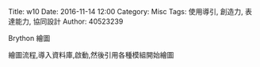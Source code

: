Title: w10
Date: 2016-11-14 12:00
Category: Misc
Tags: 使用導引, 創造力, 表達能力, 協同設計
Author: 40523239

Brython 繪圖

<!-- PELICAN_END_SUMMARY -->

繪圖流程,導入資料庫,啟動,然後引用各種模組開始繪圖

<!-- 導入 Brython 標準程式庫 -->
<script type="text/javascript" 
    src="https://cdn.rawgit.com/brython-dev/brython/master/www/src/brython_dist.js">
</script>

<!-- 啟動 Brython -->
<script>
window.onload=function(){
brython(1);
}
</script>

<!-- 以下實際利用  Brython 畫一條直線 -->
<canvas id="japanflag1" width="600" height="250"></canvas>
<script type="text/python3">
from browser import document as doc
import math
# 準備繪圖畫布
canvas = doc["japanflag1"]
ctx = canvas.getContext("2d")
 
# 以下可以利用 ctx 物件進行畫圖
# 先畫一條直線
ctx.beginPath()
# 設定線的寬度為 1 個單位
ctx.lineWidth = 1
# 將畫筆移動到 (100, 100) 座標點
ctx.moveTo(0, 0)
# 然後畫直線到 (150, 200) 座標點
ctx.lineTo(0, 200)
# 將畫筆移動到 (150, 100) 座標點
ctx.moveTo(30, 0)
# 然後畫直線到 (100, 200) 座標點
ctx.lineTo(30, 200)
# 將畫筆移動到 (150, 100) 座標點
ctx.moveTo(60, 0)
# 然後畫直線到 (100, 200) 座標點
ctx.lineTo(60, 200)
# 將畫筆移動到 (150, 100) 座標點
ctx.moveTo(90, 0)
# 然後畫直線到 (100, 200) 座標點
ctx.lineTo(90, 200)
# 將畫筆移動到 (150, 100) 座標點
ctx.moveTo(120, 0)
# 然後畫直線到 (100, 200) 座標點
ctx.lineTo(120, 200)
# 將畫筆移動到 (150, 100) 座標點
ctx.moveTo(150, 0)
# 然後畫直線到 (100, 200) 座標點
ctx.lineTo(150, 200)
# 將畫筆移動到 (150, 100) 座標點
ctx.moveTo(0, 0)
# 然後畫直線到 (100, 200) 座標點
ctx.lineTo(150, 0)
# 將畫筆移動到 (150, 100) 座標點
ctx.moveTo(0, 50)
# 然後畫直線到 (100, 200) 座標點
ctx.lineTo(150, 50)
# 將畫筆移動到 (0, 100) 座標點
ctx.moveTo(0, 100)
# 然後畫直線到 (100, 200) 座標點
ctx.lineTo(150, 100)
# 將畫筆移動到 (150, 100) 座標點
ctx.moveTo(0, 150)
# 然後畫直線到 (100, 200) 座標點
ctx.lineTo(150, 150)
# 將畫筆移動到 (150, 100) 座標點
ctx.moveTo(0, 200)
# 然後畫直線到 (100, 200) 座標點
ctx.lineTo(150, 200)
# 設定顏色為藍色, 也可以使用 "rgb(0, 0, 255)" 字串設定顏色值
ctx.strokeStyle = "blue"
# 實際執行畫線
ctx.stroke()
ctx.closePath()
</script>

<!-- 啟動 Brython -->
<script>
window.onload=function(){
brython(1);
}
</script>

<canvas id="japanflag3" width="600" height="600"></canvas>
<div id="container3"></div>
<script type="text/python3">
from browser import document as doc
from browser import html
import math
import re
# 準備繪圖畫布
canvas = doc["japanflag3"]
container = doc["container3"]
ctx = canvas.getContext("2d")
# 以下可以利用 ctx 物件進行畫圖

# 水平線
for i in range(5):
    ctx.beginPath()
# 設定線的寬度為 1 個單位
    if i == 0:
        ctx.lineWidth = 7
    else:
        ctx.lineWidth = 1
    ctx.moveTo(99, 100+i*30)
    ctx.lineTo(201, 100+i*30)
    # 設定顏色為藍色, 也可以使用 "rgb(0, 0, 255)" 字串設定顏色值
    ctx.strokeStyle = "blue"
    ctx.stroke()
    ctx.closePath()

# 垂直線
for i in range(6):
    ctx.beginPath()
# 設定線的寬度為 1 個單位
    ctx.lineWidth = 1
    ctx.moveTo(100+i*20, 100)
    ctx.lineTo(100+i*20, 220)
    # 設定顏色為藍色, 也可以使用 "rgb(0, 0, 255)" 字串設定顏色值
    ctx.strokeStyle = "blue"
    ctx.stroke()
    ctx.closePath()

# 1 與 A7
ctx.beginPath()
ctx.fillStyle = 'black'
ctx.strokeStyle = "black"
ctx.font = "15px Arial"
ctx.fillText("A Major", 105, 70)
ctx.arc(140, 145, 9, 0, 2*math.pi, False)
ctx.fill()
ctx.stroke()
ctx.closePath()

ctx.beginPath()
ctx.fillStyle = 'white'
ctx.font = "15px Arial"
ctx.fillText("1", 135, 150)
ctx.fill()
ctx.stroke()
ctx.closePath()


# 2
ctx.beginPath()
ctx.fillStyle = 'black'
ctx.strokeStyle = "black"
ctx.arc(160, 145, 9, 0, 2*math.pi, False)
ctx.fill()
ctx.stroke()
ctx.closePath()

ctx.beginPath()
ctx.fillStyle = 'white'
ctx.font = "16px Arial"
ctx.fillText("2", 155, 150)
ctx.fill()
ctx.stroke()
ctx.closePath()

# 3
ctx.beginPath()
ctx.fillStyle = 'black'
ctx.strokeStyle = "black"
ctx.arc(180, 145, 9, 0, 2*math.pi, False)
ctx.fill()
ctx.stroke()
ctx.closePath()

ctx.beginPath()
ctx.fillStyle = 'white'
ctx.font = "16px Arial"
ctx.fillText("3", 175, 150)
ctx.fill()
ctx.stroke()
ctx.closePath()

# o
ctx.beginPath()
ctx.arc(120, 85, 7, 0, 2*math.pi, False)
ctx.lineWidth =3
ctx.strokeStyle = "black"
ctx.stroke()
ctx.closePath()

# o
ctx.beginPath()
ctx.arc(200, 85, 7, 0, 2*math.pi, False)
ctx.lineWidth =3
ctx.strokeStyle = "black"
ctx.stroke()
ctx.closePath()

# x
ctx.beginPath()
#ctx.arc(50, 85, 7, 0, 2*math.pi, False)
ctx.moveTo(94, 79)
ctx.lineTo(106, 91)
ctx.moveTo(106, 79)
ctx.lineTo(94, 91)
ctx.lineWidth =3
ctx.strokeStyle = "black"
ctx.stroke()
ctx.closePath()

</script>

<canvas id="japanflag3" width="600" height="600"></canvas>
<div id="container3"></div>
<script type="text/python3">
from browser import document as doc
from browser import html
import math
import re
# 準備繪圖畫布
canvas = doc["japanflag3"]
container = doc["container3"]
ctx = canvas.getContext("2d")
# 以下可以利用 ctx 物件進行畫圖

# 水平線
for i in range(5):
    ctx.beginPath()
# 設定線的寬度為 1 個單位
    if i == 0:
        ctx.lineWidth = 7
    else:
        ctx.lineWidth = 1
    ctx.moveTo(229, 100+i*30)
    ctx.lineTo(331, 100+i*30)
    # 設定顏色為藍色, 也可以使用 "rgb(0, 0, 255)" 字串設定顏色值
    ctx.strokeStyle = "blue"
    ctx.stroke()
    ctx.closePath()

# 垂直線
for i in range(6):
    ctx.beginPath()
# 設定線的寬度為 1 個單位
    ctx.lineWidth = 1
    ctx.moveTo(230+i*20, 100)
    ctx.lineTo(230+i*20, 220)
    # 設定顏色為藍色, 也可以使用 "rgb(0, 0, 255)" 字串設定顏色值
    ctx.strokeStyle = "blue"
    ctx.stroke()
    ctx.closePath()

# 1 與 A7
ctx.beginPath()
ctx.fillStyle = 'black'
ctx.strokeStyle = "black"
ctx.font = "15px Arial"
ctx.fillText("C Major", 235, 70)
ctx.arc(310, 115, 9, 0, 2*math.pi, False)
ctx.fill()
ctx.stroke()
ctx.closePath()

ctx.beginPath()
ctx.fillStyle = 'white'
ctx.font = "15px Arial"
ctx.fillText("1", 305, 120)
ctx.fill()
ctx.stroke()
ctx.closePath()


# 2
ctx.beginPath()
ctx.fillStyle = 'black'
ctx.strokeStyle = "black"
ctx.arc(270, 145, 9, 0, 2*math.pi, False)
ctx.fill()
ctx.stroke()
ctx.closePath()

ctx.beginPath()
ctx.fillStyle = 'white'
ctx.font = "16px Arial"
ctx.fillText("2", 265, 150)
ctx.fill()
ctx.stroke()
ctx.closePath()

# 3
ctx.beginPath()
ctx.fillStyle = 'black'
ctx.strokeStyle = "black"
ctx.arc(250, 175, 9, 0, 2*math.pi, False)
ctx.fill()
ctx.stroke()
ctx.closePath()

ctx.beginPath()
ctx.fillStyle = 'white'
ctx.font = "16px Arial"
ctx.fillText("3", 245, 180)
ctx.fill()
ctx.stroke()
ctx.closePath()

# o
ctx.beginPath()
ctx.arc(330, 85, 7, 0, 2*math.pi, False)
ctx.lineWidth =3
ctx.strokeStyle = "black"
ctx.stroke()
ctx.closePath()

# o
ctx.beginPath()
ctx.arc(290, 85, 7, 0, 2*math.pi, False)
ctx.lineWidth =3
ctx.strokeStyle = "black"
ctx.stroke()
ctx.closePath()

# x
ctx.beginPath()
#ctx.arc(50, 85, 7, 0, 2*math.pi, False)
ctx.moveTo(234, 79)
ctx.lineTo(226, 91)
ctx.moveTo(226, 79)
ctx.lineTo(234, 91)
ctx.lineWidth =3
ctx.strokeStyle = "black"
ctx.stroke()
ctx.closePath()

# 以下將 canvas 畫布內容轉為 img tag, 並且顯示在 container 物件
img = canvas.toDataURL("image/png")
# 利用 re.sub, 將原本要直接開圖檔的 data:image 標頭, 改為 data:application/octet-stream, 可直接下載存檔
# 使用 re 模組之前必須先 import re
img = re.sub("^data:image\/[^;]", "data:application/octet-stream", img)
# 宣告 anchor markup attribute download, 可以指定下載儲存檔名
container <= html.A("save image", href=img, download="guitar_chord.png")
</script>

<canvas id="japanflag3" width="600" height="600"></canvas>
<div id="container3"></div>
<script type="text/python3">
from browser import document as doc
from browser import html
import math
import re
# 準備繪圖畫布
canvas = doc["japanflag3"]
container = doc["container3"]
ctx = canvas.getContext("2d")
# 以下可以利用 ctx 物件進行畫圖

# 水平線
for i in range(5):
    ctx.beginPath()
# 設定線的寬度為 1 個單位
    if i == 0:
        ctx.lineWidth = 7
    else:
        ctx.lineWidth = 1
    ctx.moveTo(359, 100+i*30)
    ctx.lineTo(461, 100+i*30)
    # 設定顏色為藍色, 也可以使用 "rgb(0, 0, 255)" 字串設定顏色值
    ctx.strokeStyle = "blue"
    ctx.stroke()
    ctx.closePath()

# 垂直線
for i in range(6):
    ctx.beginPath()
# 設定線的寬度為 1 個單位
    ctx.lineWidth = 1
    ctx.moveTo(360+i*20, 100)
    ctx.lineTo(360+i*20, 220)
    # 設定顏色為藍色, 也可以使用 "rgb(0, 0, 255)" 字串設定顏色值
    ctx.strokeStyle = "blue"
    ctx.stroke()
    ctx.closePath()

# 1 與 A7
ctx.beginPath()
ctx.fillStyle = 'black'
ctx.strokeStyle = "black"
ctx.font = "15px Arial"
ctx.fillText("G Major", 365, 70)
ctx.arc(380, 145, 9, 0, 2*math.pi, False)
ctx.fill()
ctx.stroke()
ctx.closePath()

ctx.beginPath()
ctx.fillStyle = 'white'
ctx.font = "16px Arial"
ctx.fillText("1", 375, 150)
ctx.fill()
ctx.stroke()
ctx.closePath()


# 2
ctx.beginPath()
ctx.fillStyle = 'black'
ctx.strokeStyle = "black"
ctx.arc(360, 175, 9, 0, 2*math.pi, False)
ctx.fill()
ctx.stroke()
ctx.closePath()

ctx.beginPath()
ctx.fillStyle = 'white'
ctx.font = "16px Arial"
ctx.fillText("2", 355, 180)
ctx.fill()
ctx.stroke()
ctx.closePath()

# 3
ctx.beginPath()
ctx.fillStyle = 'black'
ctx.strokeStyle = "black"
ctx.arc(440, 175, 9, 0, 2*math.pi, False)
ctx.fill()
ctx.stroke()
ctx.closePath()

ctx.beginPath()
ctx.fillStyle = 'white'
ctx.font = "16px Arial"
ctx.fillText("3", 435, 180)
ctx.fill()
ctx.stroke()
ctx.closePath()

# 3
ctx.beginPath()
ctx.fillStyle = 'black'
ctx.strokeStyle = "black"
ctx.arc(460, 175, 9, 0, 2*math.pi, False)
ctx.fill()
ctx.stroke()
ctx.closePath()

ctx.beginPath()
ctx.fillStyle = 'white'
ctx.font = "16px Arial"
ctx.fillText("4", 455, 180)
ctx.fill()
ctx.stroke()
ctx.closePath()

# o
ctx.beginPath()
ctx.arc(400, 85, 7, 0, 2*math.pi, False)
ctx.lineWidth =3
ctx.strokeStyle = "black"
ctx.stroke()
ctx.closePath()

# o
ctx.beginPath()
ctx.arc(420, 85, 7, 0, 2*math.pi, False)
ctx.lineWidth =3
ctx.strokeStyle = "black"
ctx.stroke()
ctx.closePath()

</script>

<canvas id="japanflag3" width="600" height="600"></canvas>
<div id="container3"></div>
<script type="text/python3">
from browser import document as doc
from browser import html
import math
import re
# 準備繪圖畫布
canvas = doc["japanflag3"]
container = doc["container3"]
ctx = canvas.getContext("2d")
# 以下可以利用 ctx 物件進行畫圖

# 水平線
for i in range(5):
    ctx.beginPath()
# 設定線的寬度為 1 個單位
    if i == 0:
        ctx.lineWidth = 7
    else:
        ctx.lineWidth = 1
    ctx.moveTo(99, 290+i*30)
    ctx.lineTo(201, 290+i*30)
    # 設定顏色為藍色, 也可以使用 "rgb(0, 0, 255)" 字串設定顏色值
    ctx.strokeStyle = "blue"
    ctx.stroke()
    ctx.closePath()

# 垂直線
for i in range(6):
    ctx.beginPath()
# 設定線的寬度為 1 個單位
    ctx.lineWidth = 1
    ctx.moveTo(100+i*20, 290)
    ctx.lineTo(100+i*20, 410)
    # 設定顏色為藍色, 也可以使用 "rgb(0, 0, 255)" 字串設定顏色值
    ctx.strokeStyle = "blue"
    ctx.stroke()
    ctx.closePath()

# 1 與 A7
ctx.beginPath()
ctx.fillStyle = 'black'
ctx.strokeStyle = "black"
ctx.font = "15px Arial"
ctx.fillText("D Major", 105, 260)
ctx.arc(160, 335, 9, 0, 2*math.pi, False)
ctx.fill()
ctx.stroke()
ctx.closePath()

ctx.beginPath()
ctx.fillStyle = 'white'
ctx.font = "16px Arial"
ctx.fillText("1", 155, 340)
ctx.fill()
ctx.stroke()
ctx.closePath()


# 2
ctx.beginPath()
ctx.fillStyle = 'black'
ctx.strokeStyle = "black"
ctx.arc(180, 365, 9, 0, 2*math.pi, False)
ctx.fill()
ctx.stroke()
ctx.closePath()

ctx.beginPath()
ctx.fillStyle = 'white'
ctx.font = "16px Arial"
ctx.fillText("2", 175, 370)
ctx.fill()
ctx.stroke()
ctx.closePath()

# 3
ctx.beginPath()
ctx.fillStyle = 'black'
ctx.strokeStyle = "black"
ctx.arc(200, 335, 9, 0, 2*math.pi, False)
ctx.fill()
ctx.stroke()
ctx.closePath()

ctx.beginPath()
ctx.fillStyle = 'white'
ctx.font = "16px Arial"
ctx.fillText("3", 195, 340)
ctx.fill()
ctx.stroke()
ctx.closePath()

# o
ctx.beginPath()
ctx.arc(140, 275, 7, 0, 2*math.pi, False)
ctx.lineWidth =3
ctx.strokeStyle = "black"
ctx.stroke()
ctx.closePath()

# x
ctx.beginPath()
#ctx.arc(50, 275, 7, 0, 2*math.pi, False)
ctx.moveTo(94, 269)
ctx.lineTo(106, 281)
ctx.moveTo(106, 269)
ctx.lineTo(94, 281)
ctx.lineWidth =3
ctx.strokeStyle = "black"
ctx.stroke()
ctx.closePath()

# x
ctx.beginPath()
#ctx.arc(70, 275, 7, 0, 2*math.pi, False)
ctx.moveTo(114, 269)
ctx.lineTo(126, 281)
ctx.moveTo(126, 269)
ctx.lineTo(114, 281)
ctx.lineWidth =3
ctx.strokeStyle = "black"
ctx.stroke()
ctx.closePath()
</script>

<canvas id="japanflag3" width="600" height="600"></canvas>
<div id="container3"></div>
<script type="text/python3">
from browser import document as doc
from browser import html
import math
import re
# 準備繪圖畫布
canvas = doc["japanflag3"]
container = doc["container3"]
ctx = canvas.getContext("2d")
# 以下可以利用 ctx 物件進行畫圖

# 水平線
for i in range(5):
    ctx.beginPath()
# 設定線的寬度為 1 個單位
    if i == 0:
        ctx.lineWidth = 7
    else:
        ctx.lineWidth = 1
    ctx.moveTo(229, 290+i*30)
    ctx.lineTo(331, 290+i*30)
    # 設定顏色為藍色, 也可以使用 "rgb(0, 0, 255)" 字串設定顏色值
    ctx.strokeStyle = "blue"
    ctx.stroke()
    ctx.closePath()

# 垂直線
for i in range(6):
    ctx.beginPath()
# 設定線的寬度為 1 個單位
    ctx.lineWidth = 1
    ctx.moveTo(230+i*20, 290)
    ctx.lineTo(230+i*20, 410)
    # 設定顏色為藍色, 也可以使用 "rgb(0, 0, 255)" 字串設定顏色值
    ctx.strokeStyle = "blue"
    ctx.stroke()
    ctx.closePath()

# 1 與 A7
ctx.beginPath()
ctx.fillStyle = 'black'
ctx.strokeStyle = "black"
ctx.font = "15px Arial"
ctx.fillText("E Major", 245, 260)
ctx.arc(290, 305, 9, 0, 2*math.pi, False)
ctx.fill()
ctx.stroke()
ctx.closePath()

ctx.beginPath()
ctx.fillStyle = 'white'
ctx.font = "16px Arial"
ctx.fillText("1", 285, 310)
ctx.fill()
ctx.stroke()
ctx.closePath()


# 2
ctx.beginPath()
ctx.fillStyle = 'black'
ctx.strokeStyle = "black"
ctx.arc(250, 335, 9, 0, 2*math.pi, False)
ctx.fill()
ctx.stroke()
ctx.closePath()

ctx.beginPath()
ctx.fillStyle = 'white'
ctx.font = "16px Arial"
ctx.fillText("2", 245, 340)
ctx.fill()
ctx.stroke()
ctx.closePath()

# 3
ctx.beginPath()
ctx.fillStyle = 'black'
ctx.strokeStyle = "black"
ctx.arc(270, 335, 9, 0, 2*math.pi, False)
ctx.fill()
ctx.stroke()
ctx.closePath()

ctx.beginPath()
ctx.fillStyle = 'white'
ctx.font = "16px Arial"
ctx.fillText("3", 265, 340)
ctx.fill()
ctx.stroke()
ctx.closePath()

# o
ctx.beginPath()
ctx.arc(330, 275, 7, 0, 2*math.pi, False)
ctx.lineWidth =3
ctx.strokeStyle = "black"
ctx.stroke()
ctx.closePath()

# o
ctx.beginPath()
ctx.arc(310, 275, 7, 0, 2*math.pi, False)
ctx.lineWidth =3
ctx.strokeStyle = "black"
ctx.stroke()
ctx.closePath()

# x
ctx.beginPath()
#ctx.arc(50, 85, 7, 0, 2*math.pi, False)
ctx.moveTo(224, 269)
ctx.lineTo(236, 281)
ctx.moveTo(236, 269)
ctx.lineTo(224, 281)
ctx.lineWidth =3
ctx.strokeStyle = "black"
ctx.stroke()
ctx.closePath()

</script>

<canvas id="japanflag3" width="600" height="600"></canvas>
<div id="container3"></div>
<script type="text/python3">
from browser import document as doc
from browser import html
import math
import re
# 準備繪圖畫布
canvas = doc["japanflag3"]
container = doc["container3"]
ctx = canvas.getContext("2d")
# 以下可以利用 ctx 物件進行畫圖

# 水平線
for i in range(5):
    ctx.beginPath()
# 設定線的寬度為 1 個單位
    if i == 0:
        ctx.lineWidth = 7
    else:
        ctx.lineWidth = 1
    ctx.moveTo(359, 290+i*30)
    ctx.lineTo(461, 290+i*30)
    # 設定顏色為藍色, 也可以使用 "rgb(0, 0, 255)" 字串設定顏色值
    ctx.strokeStyle = "blue"
    ctx.stroke()
    ctx.closePath()

# 垂直線
for i in range(6):
    ctx.beginPath()
# 設定線的寬度為 1 個單位
    ctx.lineWidth = 1
    ctx.moveTo(360+i*20, 290)
    ctx.lineTo(360+i*20, 410)
    # 設定顏色為藍色, 也可以使用 "rgb(0, 0, 255)" 字串設定顏色值
    ctx.strokeStyle = "blue"
    ctx.stroke()
    ctx.closePath()

# 1 與 A7
ctx.beginPath()
ctx.fillStyle = 'black'
ctx.strokeStyle = "black"
ctx.font = "15px Arial"
ctx.fillText("Cmaj7", 375, 260)
ctx.arc(400, 335, 9, 0, 2*math.pi, False)
ctx.fill()
ctx.stroke()
ctx.closePath()

ctx.beginPath()
ctx.fillStyle = 'white'
ctx.font = "16px Arial"
ctx.fillText("1", 395, 340)
ctx.fill()
ctx.stroke()
ctx.closePath()


# 2
ctx.beginPath()
ctx.fillStyle = 'black'
ctx.strokeStyle = "black"
ctx.arc(380, 365, 9, 0, 2*math.pi, False)
ctx.fill()
ctx.stroke()
ctx.closePath()

ctx.beginPath()
ctx.fillStyle = 'white'
ctx.font = "16px Arial"
ctx.fillText("2", 375, 370)
ctx.fill()
ctx.stroke()
ctx.closePath()

# o
ctx.beginPath()
ctx.arc(420, 275, 7, 0, 2*math.pi, False)
ctx.lineWidth =3
ctx.strokeStyle = "black"
ctx.stroke()
ctx.closePath()

# o
ctx.beginPath()
ctx.arc(460, 275, 7, 0, 2*math.pi, False)
ctx.lineWidth =3
ctx.strokeStyle = "black"
ctx.stroke()
ctx.closePath()

# o
ctx.beginPath()
ctx.arc(440, 275, 7, 0, 2*math.pi, False)
ctx.lineWidth =3
ctx.strokeStyle = "black"
ctx.stroke()
ctx.closePath()

# x
ctx.beginPath()
#ctx.arc(50, 85, 7, 0, 2*math.pi, False)
ctx.moveTo(354, 269)
ctx.lineTo(366, 281)
ctx.moveTo(366, 269)
ctx.lineTo(354, 281)
ctx.lineWidth =3
ctx.strokeStyle = "black"
ctx.stroke()
ctx.closePath()

</script>